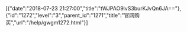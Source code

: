 [{"date":"2018-07-23 21:27:00","title":"tWJPAO9lvS3burKJvQn6JA=="},{"id":"1272","level":"3","parent_id":"1271","title":"官网购买","url":"/help/gwgm1272.html"}]